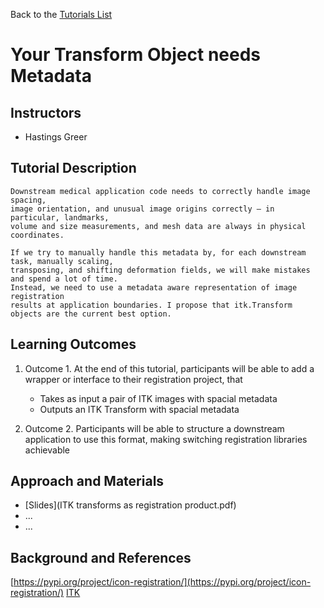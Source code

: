 Back to the [Tutorials List](../../README.md#tutorials-list)

# Your Transform Object needs Metadata

## Instructors

- Hastings Greer

## Tutorial Description
    Downstream medical application code needs to correctly handle image spacing, 
    image orientation, and unusual image origins correctly – in particular, landmarks, 
    volume and size measurements, and mesh data are always in physical coordinates.

    If we try to manually handle this metadata by, for each downstream task, manually scaling, 
    transposing, and shifting deformation fields, we will make mistakes and spend a lot of time. 
    Instead, we need to use a metadata aware representation of image registration 
    results at application boundaries. I propose that itk.Transform objects are the current best option.

## Learning Outcomes

<!-- Describe here what you would like participants to learn by the end of the tutorial. -->

1. Outcome 1. At the end of this tutorial, participants will be able to add a wrapper or interface to their registration project, that
    - Takes as input a pair of ITK images with spacial metadata
    - Outputs an ITK Transform with spacial metadata

2. Outcome 2. Participants will be able to structure a downstream application to use this format, making switching registration libraries achievable

## Approach and Materials

<!-- Describe here how the tutorial will be taught, e.g. slides, Jupyter
notebooks, and provide links to any materials. -->

- [Slides](ITK transforms as registration product.pdf)
- ...
- ...

## Background and References

[https://pypi.org/project/icon-registration/](https://pypi.org/project/icon-registration/)
[ITK](http://github.com/InsightSoftwareConsortium/ITK)

<!-- Provide links to related publications and software repositories here. -->
